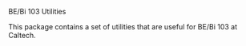 BE/Bi 103 Utilities

This package contains a set of utilities
that are useful for BE/Bi 103 at Caltech.